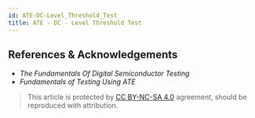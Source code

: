 ```yaml
---
id: ATE-DC-Level_Threshold_Test
title: ATE - DC - Level Threshold Test
---
```


## References & Acknowledgements

- *The Fundamentals Of Digital Semiconductor Testing*
- *Fundamentals of Testing Using ATE*

> This article is protected by [CC BY-NC-SA 4.0](https://creativecommons.org/licenses/by/4.0/deed.en) agreement, should be reproduced with attribution.
